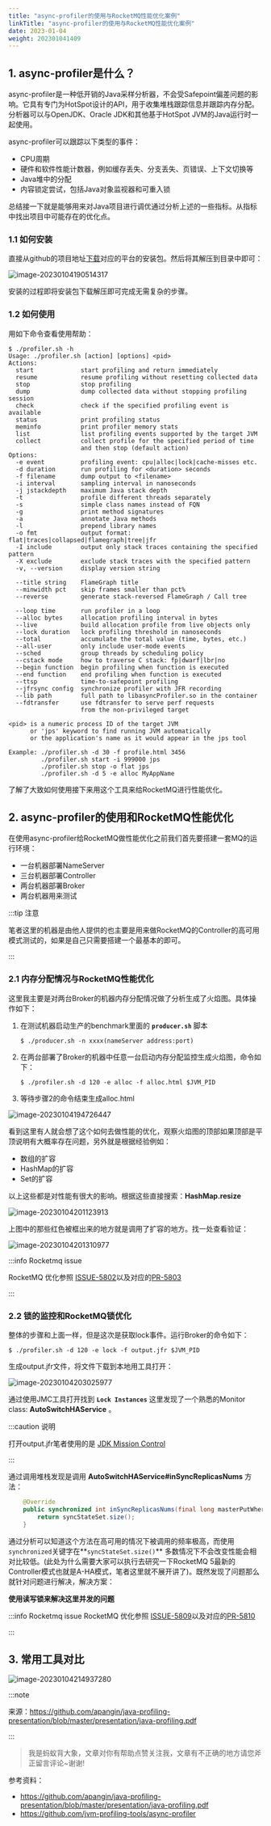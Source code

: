 ```yaml
---
title: "async-profiler的使用与RocketMQ性能优化案例"
linkTitle: "async-profiler的使用与RocketMQ性能优化案例"
date: 2023-01-04
weight: 202301041409
---
```


## 1. async-profiler是什么？

async-profiler是一种低开销的Java采样分析器，不会受Safepoint偏差问题的影响。它具有专门为HotSpot设计的API，用于收集堆栈跟踪信息并跟踪内存分配。分析器可以与OpenJDK、Oracle JDK和其他基于HotSpot JVM的Java运行时一起使用。

async-profiler可以跟踪以下类型的事件：

- CPU周期
- 硬件和软件性能计数器，例如缓存丢失、分支丢失、页错误、上下文切换等
- Java堆中的分配
- 内容锁定尝试，包括Java对象监视器和可重入锁

总结接一下就是能够用来对Java项目进行调优通过分析上述的一些指标。从指标中找出项目中可能存在的优化点。

### 1.1 如何安装

直接从github的项目地址[下载](https://github.com/jvm-profiling-tools/async-profiler)对应的平台的安装包。然后将其解压到目录中即可：

![image-20230104190514317](https://raw.githubusercontent.com/mxsm/picture/main/java/java-tools/async-profilerimage-20230104190514317.png)

安装的过程即将安装包下载解压即可完成无需复杂的步骤。

### 1.2 如何使用

用如下命令查看使用帮助：

```shell
$ ./profiler.sh -h
Usage: ./profiler.sh [action] [options] <pid>
Actions:
  start             start profiling and return immediately
  resume            resume profiling without resetting collected data
  stop              stop profiling
  dump              dump collected data without stopping profiling session
  check             check if the specified profiling event is available
  status            print profiling status
  meminfo           print profiler memory stats
  list              list profiling events supported by the target JVM
  collect           collect profile for the specified period of time
                    and then stop (default action)
Options:
  -e event          profiling event: cpu|alloc|lock|cache-misses etc.
  -d duration       run profiling for <duration> seconds
  -f filename       dump output to <filename>
  -i interval       sampling interval in nanoseconds
  -j jstackdepth    maximum Java stack depth
  -t                profile different threads separately
  -s                simple class names instead of FQN
  -g                print method signatures
  -a                annotate Java methods
  -l                prepend library names
  -o fmt            output format: flat|traces|collapsed|flamegraph|tree|jfr
  -I include        output only stack traces containing the specified pattern
  -X exclude        exclude stack traces with the specified pattern
  -v, --version     display version string

  --title string    FlameGraph title
  --minwidth pct    skip frames smaller than pct%
  --reverse         generate stack-reversed FlameGraph / Call tree

  --loop time       run profiler in a loop
  --alloc bytes     allocation profiling interval in bytes
  --live            build allocation profile from live objects only
  --lock duration   lock profiling threshold in nanoseconds
  --total           accumulate the total value (time, bytes, etc.)
  --all-user        only include user-mode events
  --sched           group threads by scheduling policy
  --cstack mode     how to traverse C stack: fp|dwarf|lbr|no
  --begin function  begin profiling when function is executed
  --end function    end profiling when function is executed
  --ttsp            time-to-safepoint profiling
  --jfrsync config  synchronize profiler with JFR recording
  --lib path        full path to libasyncProfiler.so in the container
  --fdtransfer      use fdtransfer to serve perf requests
                    from the non-privileged target

<pid> is a numeric process ID of the target JVM
      or 'jps' keyword to find running JVM automatically
      or the application's name as it would appear in the jps tool

Example: ./profiler.sh -d 30 -f profile.html 3456
         ./profiler.sh start -i 999000 jps
         ./profiler.sh stop -o flat jps
         ./profiler.sh -d 5 -e alloc MyAppName
```

了解了大致如何使用接下来用这个工具来给RocketMQ进行性能优化。

## 2. async-profiler的使用和RocketMQ性能优化

在使用async-profiler给RocketMQ做性能优化之前我们首先要搭建一套MQ的运行环境：

- 一台机器部署NameServer
- 三台机器部署Controller
- 两台机器部署Broker
- 两台机器用来测试

:::tip 注意

笔者这里的机器是由他人提供的也主要是用来做RocketMQ的Controller的高可用模式测试的，如果是自己只需要搭建一个最基本的即可。

:::

### 2.1 内存分配情况与RocketMQ性能优化

这里我主要是对两台Broker的机器内存分配情况做了分析生成了火焰图。具体操作如下：

1. 在测试机器启动生产的benchmark里面的 **`producer.sh`** 脚本

   ```shell
   $ ./producer.sh -n xxxx(nameServer address:port)
   ```

2. 在两台部署了Broker的机器中任意一台启动内存分配监控生成火焰图，命令如下：

   ```shell
   $ ./profiler.sh -d 120 -e alloc -f alloc.html $JVM_PID
   ```

3. 等待步骤2的命令结束生成alloc.html

![image-20230104194726447](https://raw.githubusercontent.com/mxsm/picture/main/java/java-tools/async-profilerimage-20230104194726447.png)

看到这里有人就会想了这个如何去做性能的优化，观察火焰图的顶部如果顶部是平顶说明有大概率存在问题，另外就是根据经验例如：

- 数组的扩容
- HashMap的扩容
- Set的扩容

以上这些都是对性能有很大的影响。根据这些直接搜索：**HashMap.resize**

![image-20230104201123913](https://raw.githubusercontent.com/mxsm/picture/main/java/java-tools/async-profilerimage-20230104201123913.png)

上图中的那些红色被框出来的地方就是调用了扩容的地方。找一处查看验证：

![image-20230104201310977](https://raw.githubusercontent.com/mxsm/picture/main/java/java-tools/async-profilerimage-20230104201310977.png)

:::info Rocketmq issue

RocketMQ 优化参照 [ISSUE-5802](https://github.com/apache/rocketmq/issues/5802)以及对应的[PR-5803](https://github.com/apache/rocketmq/pull/5803)

:::

### 2.2 锁的监控和RocketMQ锁优化

整体的步骤和上面一样，但是这次是获取lock事件。运行Broker的命令如下：

```shell
$ ./profiler.sh -d 120 -e lock -f output.jfr $JVM_PID
```

生成output.jfr文件，将文件下载到本地用工具打开：

![image-20230104203025977](https://raw.githubusercontent.com/mxsm/picture/main/java/java-tools/async-profilerimage-20230104203025977.png)

通过使用JMC工具打开找到 **`Lock Instances`** 这里发现了一个熟悉的Monitor class:  **AutoSwitchHAService** 。

:::caution 说明

打开output.jfr笔者使用的是 [JDK Mission Control](https://www.oracle.com/java/technologies/jdk-mission-control.html)

:::

通过调用堆栈发现是调用 **AutoSwitchHAService#inSyncReplicasNums** 方法：

```java
    @Override
    public synchronized int inSyncReplicasNums(final long masterPutWhere) {
        return syncStateSet.size();
    }
```

通过分析可以知道这个方法在高可用的情况下被调用的频率极高，而使用`synchronized`关键字在**`syncStateSet.size()`** 多数情况下不会改变性能会相对比较低。(此处为什么需要大家可以执行去研究一下RocketMQ 5最新的Controller模式也就是A-HA模式，笔者这里就不展开讲了)。既然发现了问题那么就针对问题进行解决，解决方案：

**使用读写锁来解决这里并发的问题**

:::info Rocketmq issue
RocketMQ 优化参照 [ISSUE-5809](https://github.com/apache/rocketmq/issues/5809)以及对应的[PR-5810](https://github.com/apache/rocketmq/pull/5810)

:::

## 3. 常用工具对比

![image-20230104214937280](https://raw.githubusercontent.com/mxsm/picture/main/java/java-tools/async-profilerimage-20230104214937280.png)

:::note

来源：https://github.com/apangin/java-profiling-presentation/blob/master/presentation/java-profiling.pdf

:::

> 我是蚂蚁背大象，文章对你有帮助点赞关注我，文章有不正确的地方请您斧正留言评论~谢谢!

参考资料：

- https://github.com/apangin/java-profiling-presentation/blob/master/presentation/java-profiling.pdf
- https://github.com/jvm-profiling-tools/async-profiler